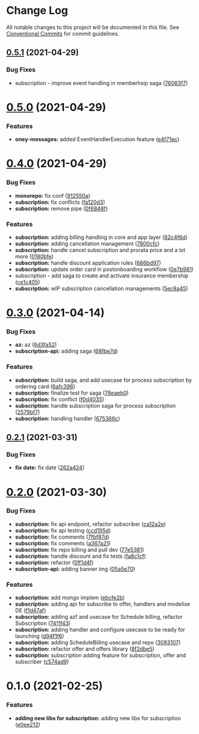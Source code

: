 # Change Log

All notable changes to this project will be documented in this file.
See [Conventional Commits](https://conventionalcommits.org) for commit guidelines.

## [0.5.1](https://dev.azure.com/OneyPay/OneyPay-API/_git/oney/compare/@oney/subscription-adapters@0.5.0...@oney/subscription-adapters@0.5.1) (2021-04-29)


### Bug Fixes

* subscription - improve event handling in memberhsip saga ([76083f7](https://dev.azure.com/OneyPay/OneyPay-API/_git/oney/commits/76083f7d15892731ffc5d301e7dcdcf807f1f15d))





# [0.5.0](https://dev.azure.com/OneyPay/OneyPay-API/_git/oney/compare/@oney/subscription-adapters@0.4.0...@oney/subscription-adapters@0.5.0) (2021-04-29)


### Features

* **oney-messages:** added EventHandlerExecution feature ([e4f71ec](https://dev.azure.com/OneyPay/OneyPay-API/_git/oney/commits/e4f71ec59dc59e300d5a8b63f08f5f89bda9bd53))





# [0.4.0](https://dev.azure.com/OneyPay/OneyPay-API/_git/oney/compare/@oney/subscription-adapters@0.3.0...@oney/subscription-adapters@0.4.0) (2021-04-29)


### Bug Fixes

* **monorepo:** fix conf ([912550a](https://dev.azure.com/OneyPay/OneyPay-API/_git/oney/commits/912550a69fa90e72193af17c161a5651af45a325))
* **subscription:** fix conflicts ([fa120d3](https://dev.azure.com/OneyPay/OneyPay-API/_git/oney/commits/fa120d33e3a91f2dcf08fb1075248bd63c3b1d51))
* **subscription:** remove pipe ([0f6848f](https://dev.azure.com/OneyPay/OneyPay-API/_git/oney/commits/0f6848f538eb35795528f5295901d3d4e927ed28))


### Features

* **subscription:** adding billing handling in core and app layer ([82c4f6d](https://dev.azure.com/OneyPay/OneyPay-API/_git/oney/commits/82c4f6d22f8454957a0836b6faceb24e9837e526))
* **subscription:** adding cancellation management ([7800cfc](https://dev.azure.com/OneyPay/OneyPay-API/_git/oney/commits/7800cfcc8f71109a550d0f2588cfbbb9617fb2f6))
* **subscription:** handle cancel subscription and prorata price and a lot more ([0180bfe](https://dev.azure.com/OneyPay/OneyPay-API/_git/oney/commits/0180bfebe0e0b3143f963ae0fef6cfcb4e3a79bb))
* **subscription:** handle discount application rules ([686bd97](https://dev.azure.com/OneyPay/OneyPay-API/_git/oney/commits/686bd97ffacf91bfa470144493c4f2b116a3dcb5))
* **subscription:** update order card in postonboarding workflow ([0e7b981](https://dev.azure.com/OneyPay/OneyPay-API/_git/oney/commits/0e7b981fd722c818bac5e080c24eb76cfc90a4c5))
* subscription - add saga to create and activate insurance membership ([ce1c405](https://dev.azure.com/OneyPay/OneyPay-API/_git/oney/commits/ce1c4053ca0814d5c9a3688c1da1a79442c28d42))
* **subscription:** wIP subscription cancellation managements ([5ec8a45](https://dev.azure.com/OneyPay/OneyPay-API/_git/oney/commits/5ec8a4597800976155570dbc7fbb9da12f3aabbb))





# [0.3.0](https://dev.azure.com/OneyPay/OneyPay-API/_git/oney/compare/@oney/subscription-adapters@0.2.1...@oney/subscription-adapters@0.3.0) (2021-04-14)


### Bug Fixes

* **az:** az ([6d3fa52](https://dev.azure.com/OneyPay/OneyPay-API/_git/oney/commits/6d3fa52aef508932cad6575f8a031313143499b7))
* **subscription-api:** adding saga ([68fbe7d](https://dev.azure.com/OneyPay/OneyPay-API/_git/oney/commits/68fbe7d7f05c2c56e6a81048e8201aaf5f219682))


### Features

* **subscription:** build saga, and add usecase for process subscription by ordering card ([6afc396](https://dev.azure.com/OneyPay/OneyPay-API/_git/oney/commits/6afc396bee5c4e32a62b906d7adc35805f9790d9))
* **subscription:** finalize test for saga ([78eaeb0](https://dev.azure.com/OneyPay/OneyPay-API/_git/oney/commits/78eaeb026294b82bbdffb3b19e423da69294ae07))
* **subscription:** fix conflict ([f0d4035](https://dev.azure.com/OneyPay/OneyPay-API/_git/oney/commits/f0d403566b28b0450bddc636b607f0d7c13ced58))
* **subscription:** handle subscription saga for process subscription ([2579bf7](https://dev.azure.com/OneyPay/OneyPay-API/_git/oney/commits/2579bf76c78953f93cbc0f2de35fa16755029371))
* **subscription:** handling handler ([675366c](https://dev.azure.com/OneyPay/OneyPay-API/_git/oney/commits/675366c62f3f8ad614dfcb9af4c169ae1f7f1b44))





## [0.2.1](https://dev.azure.com/OneyPay/OneyPay-API/_git/oney/compare/@oney/subscription-adapters@0.2.0...@oney/subscription-adapters@0.2.1) (2021-03-31)


### Bug Fixes

* **fix date:** fix date ([262a424](https://dev.azure.com/OneyPay/OneyPay-API/_git/oney/commits/262a42416def9205cd09e1c2b6fd8516562692e9))





# [0.2.0](https://dev.azure.com/OneyPay/OneyPay-API/_git/oney/compare/@oney/subscription-adapters@0.1.0...@oney/subscription-adapters@0.2.0) (2021-03-30)


### Bug Fixes

* **subscription:** fix api endpoint, refactor subscriber ([ca12a2e](https://dev.azure.com/OneyPay/OneyPay-API/_git/oney/commits/ca12a2e40e59bd38a7c01016bcbb7cf6ca7ad022))
* **subscription:** fix api testing ([ccd195d](https://dev.azure.com/OneyPay/OneyPay-API/_git/oney/commits/ccd195d4c37c042bf2204c1fc87860a3f2da24dd))
* **subscription:** fix comments ([7fbf87d](https://dev.azure.com/OneyPay/OneyPay-API/_git/oney/commits/7fbf87dc6d8177c3ca0bfb617081319ccb27d4fc))
* **subscription:** fix comments ([a367a21](https://dev.azure.com/OneyPay/OneyPay-API/_git/oney/commits/a367a215c165709d58004a4d25de9f34f9cfa543))
* **subscription:** fix repo billing and pull dev ([77e5381](https://dev.azure.com/OneyPay/OneyPay-API/_git/oney/commits/77e5381ae2d4cf22b5e01761c9cfd485918df170))
* **subscription:** handle discount and fix tests ([fa8c1cf](https://dev.azure.com/OneyPay/OneyPay-API/_git/oney/commits/fa8c1cfaecfeabe75dadfc5661c09df0670f7ff5))
* **subscription:** refactor ([5ff1d4f](https://dev.azure.com/OneyPay/OneyPay-API/_git/oney/commits/5ff1d4f5367d3c820c272b863f1d24e78afe3148))
* **subscription-api:** adding banner img ([05a5e70](https://dev.azure.com/OneyPay/OneyPay-API/_git/oney/commits/05a5e70c6abdca8b7b208837fced8149f6096ecc))


### Features

* **subscription:** add mongo implem ([ebcfe2b](https://dev.azure.com/OneyPay/OneyPay-API/_git/oney/commits/ebcfe2bdfd58f4948b4cdc245f4ff33fb31e18ae))
* **subscription:** adding api for subscribe to offer, handlers and modelise DE ([f1d47af](https://dev.azure.com/OneyPay/OneyPay-API/_git/oney/commits/f1d47af0083884f7f5e048072c6603627543b303))
* **subscription:** adding azf and usecase for Schedule billing, refactor Subscription ([7411f43](https://dev.azure.com/OneyPay/OneyPay-API/_git/oney/commits/7411f43e514fb9c3cb1d6bd1db773402c3305c08))
* **subscription:** adding handler and configure usecase to be ready for launching ([d94f1f6](https://dev.azure.com/OneyPay/OneyPay-API/_git/oney/commits/d94f1f63af2ff9a5798f0204175f69a4d64ec33f))
* **subscription:** adding ScheduleBilling usecase and repo ([3083107](https://dev.azure.com/OneyPay/OneyPay-API/_git/oney/commits/308310784c33af2ecff9ca72269cf116c3a2e86c))
* **subscription:** refactor offer and offers library ([8f2dbe5](https://dev.azure.com/OneyPay/OneyPay-API/_git/oney/commits/8f2dbe589596de3b0eb6143fff4e23fc182829c1))
* **subscription:** subscription adding feature for subscription, offer and subscriber ([c574ad9](https://dev.azure.com/OneyPay/OneyPay-API/_git/oney/commits/c574ad9e6a0361d207b5a6b646b0041799b81366))





# 0.1.0 (2021-02-25)


### Features

* **adding new libs for subscription:** adding new libs for subscription ([e0ee212](https://dev.azure.com/OneyPay/OneyPay-API/_git/oney/commits/e0ee2121dfaa58661f1b218f3919accb61cfa3ef))
